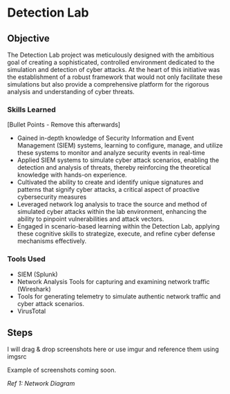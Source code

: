# Detection Lab

## Objective

The Detection Lab project was meticulously designed with the ambitious goal of creating a sophisticated, controlled environment dedicated to the simulation and detection of cyber attacks. At the heart of this initiative was the establishment of a robust framework that would not only facilitate these simulations but also provide a comprehensive platform for the rigorous analysis and understanding of cyber threats.

### Skills Learned
[Bullet Points - Remove this afterwards]

- Gained in-depth knowledge of Security Information and Event Management (SIEM) systems, learning to configure, manage, and utilize these systems to monitor and analyze security events in real-time
- Applied SIEM systems to simulate cyber attack scenarios, enabling the detection and analysis of threats, thereby reinforcing the theoretical knowledge with hands-on experience.
- Cultivated the ability to create and identify unique signatures and patterns that signify cyber attacks, a critical aspect of proactive cybersecurity measures
- Leveraged network log analysis to trace the source and method of simulated cyber attacks within the lab environment, enhancing the ability to pinpoint vulnerabilities and attack vectors.
- Engaged in scenario-based learning within the Detection Lab, applying these cognitive skills to strategize, execute, and refine cyber defense mechanisms effectively.

### Tools Used

- SIEM (Splunk)
- Network Analysis Tools for capturing and examining network traffic (Wireshark)
- Tools for generating telemetry to simulate authentic network traffic and cyber attack scenarios.
- VirusTotal

## Steps
I will drag & drop screenshots here or use imgur and reference them using imgsrc

Example of screenshots coming soon.

*Ref 1: Network Diagram*
